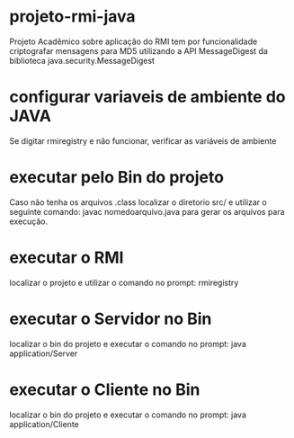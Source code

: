 # projeto-rmi-java
Projeto Acadêmico sobre aplicação do RMI tem por funcionalidade criptografar mensagens para MD5 utilizando a API MessageDigest da biblioteca java.security.MessageDigest

# configurar variaveis de ambiente do JAVA
Se digitar rmiregistry e não funcionar, verificar as variáveis de ambiente

# executar pelo Bin do projeto
Caso não tenha os arquivos .class localizar o diretorio src/ e utilizar o seguinte comando: javac nomedoarquivo.java para gerar os arquivos para execução.

# executar o RMI
localizar o projeto e utilizar o comando no prompt: rmiregistry

# executar o Servidor no Bin
localizar o bin do projeto e executar o comando no prompt: java application/Server

# executar o Cliente no Bin
localizar o bin do projeto e executar o comando no prompt: java application/Cliente

